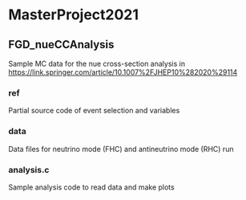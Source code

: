 # MasterProject2021

## FGD_nueCCAnalysis
Sample MC data for the nue cross-section analysis in https://link.springer.com/article/10.1007%2FJHEP10%282020%29114

### ref
Partial source code of event selection and variables

### data
Data files for neutrino mode (FHC) and antineutrino mode (RHC) run

### analysis.c
Sample analysis code to read data and make plots